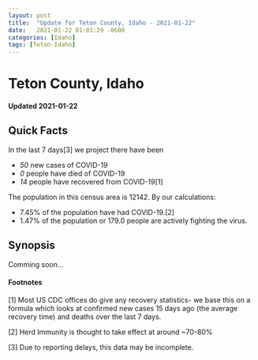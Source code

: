 ```yaml
---
layout: post
title:  "Update for Teton County, Idaho - 2021-01-22"
date:   2021-01-22 01:01:29 -0600
categories: [Idaho]
tags: [Teton-Idaho]
---
```


# Teton County, Idaho
#### Updated 2021-01-22

## Quick Facts

In the last 7 days[3] we project there have been
- *50* new cases of COVID-19
- *0* people have died of COVID-19
- *14* people have recovered from COVID-19[1]

The population in this census area is 12142. By our calculations:
- 7.45% of the population have had COVID-19.[2]
- 1.47% of the population or 179.0 people are actively fighting the virus.

## Synopsis

Comming soon...


#### Footnotes

[1] Most US CDC offices do give any recovery statistics- we base this on a formula which looks at confirmed new cases
15 days ago (the average recovery time) and deaths over the last 7 days.

[2] Herd Immunity is thought to take effect at around ~70-80%

[3] Due to reporting delays, this data may be incomplete.
 
    